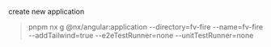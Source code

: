 
create new application
> pnpm nx g @nx/angular:application --directory=fv-fire --name=fv-fire --addTailwind=true --e2eTestRunner=none --unitTestRunner=none
